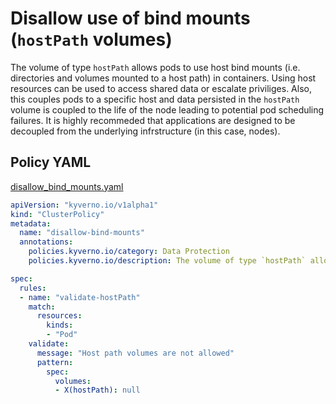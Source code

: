# Disallow use of bind mounts (`hostPath` volumes)

The volume of type `hostPath` allows pods to use host bind mounts (i.e. directories and volumes mounted to a host path) in containers. Using host resources can be used to access shared data or escalate priviliges. Also, this couples pods to a specific host and data persisted in the `hostPath` volume is coupled to the life of the node leading to potential pod scheduling failures. It is highly recommeded that applications are designed to be decoupled from the underlying infrstructure (in this case, nodes).

## Policy YAML 

[disallow_bind_mounts.yaml](best_practices/disallow_bind_mounts.yaml) 

````yaml
apiVersion: "kyverno.io/v1alpha1"
kind: "ClusterPolicy"
metadata: 
  name: "disallow-bind-mounts"
  annotations:
    policies.kyverno.io/category: Data Protection
    policies.kyverno.io/description: The volume of type `hostPath` allows pods to use host bind mounts (i.e. directories and volumes mounted to a host path) in containers. Using host resources can be used to access shared data or escalate priviliges. Also, this couples pods to a specific host and data persisted in the `hostPath` volume is coupled to the life of the node leading to potential pod scheduling failures. It is highly recommeded that applications are designed to be decoupled from the underlying infrstructure (in this case, nodes).

spec: 
  rules: 
  - name: "validate-hostPath"
    match: 
      resources: 
        kinds: 
        - "Pod"
    validate: 
      message: "Host path volumes are not allowed"
      pattern: 
        spec: 
          volumes: 
          - X(hostPath): null
````
